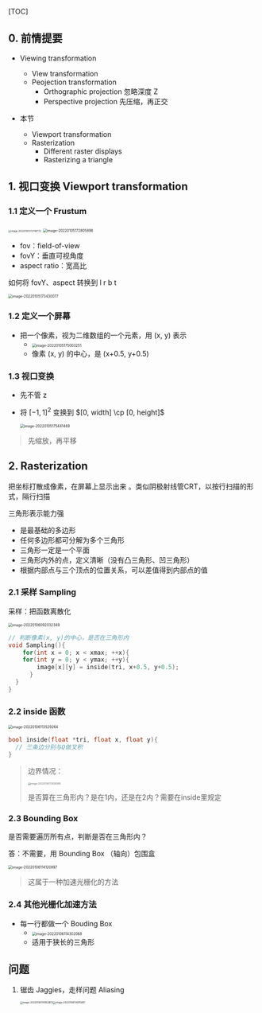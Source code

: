[TOC] 

## 0. 前情提要

+ Viewing transformation
  + View transformation
  + Peojection transformation
    + Orthographic projection 忽略深度 Z
    + Perspective projection 先压缩，再正交



+ 本节
  + Viewport transformation
  + Rasterization
    + Different raster displays
    + Rasterizing a triangle



## 1. 视口变换 Viewport transformation

### 1.1 定义一个 Frustum



<img src="https://www.qiniu.cregskin.com/202201051727797.png" alt="image-20220105172748772" style="zoom: 33%;" />

<img src="https://www.qiniu.cregskin.com/202201051728924.png" alt="image-20220105172805898" style="zoom:50%;" />

+ fov：field-of-view 
+ fovY：垂直可视角度
+ aspect ratio：宽高比

如何将 fovY、aspect 转换到 l r b t



<img src="https://www.qiniu.cregskin.com/202201051734102.png" alt="image-20220105173430077" style="zoom:50%;" />

### 1.2 定义一个屏幕

+ 把一个像素，视为二维数组的一个元素，用 (x, y) 表示
  + <img src="https://www.qiniu.cregskin.com/202201051750277.png" alt="image-20220105175003251" style="zoom:50%;" />
  + 像素 (x, y) 的中心，是 (x+0.5, y+0.5)



### 1.3 视口变换

+ 先不管 z

+ 将 $[-1, 1]^2$ 变换到 $[0, width] \cp [0, height]$

  <img src="https://www.qiniu.cregskin.com/202201051754494.png" alt="image-20220105175441469" style="zoom:50%;" />

> 先缩放，再平移





## 2. Rasterization

把坐标打散成像素，在屏幕上显示出来 。类似阴极射线管CRT，以按行扫描的形式，隔行扫描



三角形表示能力强

+ 是最基础的多边形
+ 任何多边形都可分解为多个三角形
+ 三角形一定是一个平面
+ 三角形内外的点，定义清晰（没有凸三角形、凹三角形）
+ 根据内部点与三个顶点的位置关系，可以差值得到内部点的值



### 2.1 采样 Sampling

采样：把函数离散化

<img src="https://www.qiniu.cregskin.com/202201060920379.png" alt="image-20220106092032349" style="zoom:50%;" />



```c++
// 判断像素(x, y)的中心，是否在三角形内
void Sampling(){
	for(int x = 0; x < xmax; ++x){
  	for(int y = 0; y < ymax; ++y){
    	image[x][y] = inside(tri, x+0.5, y+0.5);
	  }  
  }
}
```



### 2.2 inside 函数

<img src="https://www.qiniu.cregskin.com/202201061135291.png" alt="image-20220106113529264" style="zoom:50%;" />

```c++
bool inside(float *tri, float x, float y){
  // 三条边分别与Q做叉积
}
```

> 边界情况：
>
> <img src="https://www.qiniu.cregskin.com/202201061139014.png" alt="image-20220106113926985" style="zoom:33%;" />
>
> 是否算在三角形内？是在1内，还是在2内？需要在inside里规定



### 2.3 Bounding Box

是否需要遍历所有点，判断是否在三角形内？

答：不需要，用 Bounding Box （轴向）包围盒

<img src="https://www.qiniu.cregskin.com/202201061141924.png" alt="image-20220106114120897" style="zoom:50%;" />

> 这属于一种加速光栅化的方法

### 2.4 其他光栅化加速方法

+ 每一行都做一个 Bouding Box
  + <img src="https://www.qiniu.cregskin.com/202201061143096.png" alt="image-20220106114302068" style="zoom:50%;" />
  + 适用于狭长的三角形





## 问题

1. 锯齿 Jaggies，走样问题 Aliasing

   <img src="https://www.qiniu.cregskin.com/202201061149833.png" alt="image-20220106114902803" style="zoom: 33%;" /><img src="https://www.qiniu.cregskin.com/202201061149926.png" alt="image-20220106114915897" style="zoom:33%;" />

   

   

   

   

   

   

 









